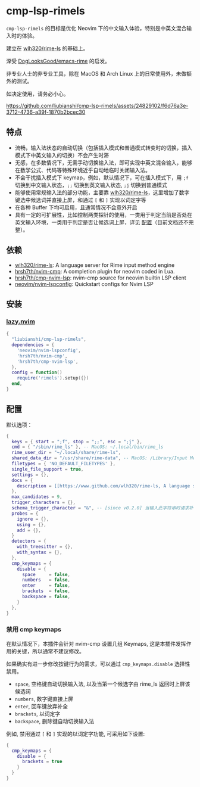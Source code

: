 # cmp-lsp-rimels

`cmp-lsp-rimels` 的目标是优化 Neovim 下的中文输入体验，特别是中英文混合输入时的体验。

建立在 [wlh320/rime-ls](https://github.com/wlh320/rime-ls) 的基础上。

深受 [DogLooksGood/emacs-rime](https://github.com/DogLooksGood/emacs-rime) 的启发。

非专业人士的非专业工具，除在 MacOS 和 Arch Linux 上的日常使用外，未做额外的测试。

如决定使用，请务必小心。

https://github.com/liubianshi/cmp-lsp-rimels/assets/24829102/f6d76a3e-3712-4736-a39f-1870b2bcec30

## 特点

- 流畅，输入法状态的自动切换（包括插入模式和普通模式转变时的切换，插入模式下中英文输入的切换）不会产生时滞
- 无感，在多数情况下，无需手动切换输入法，即可实现中英文混合输入，能够在数学公式、代码等特殊环境近乎自动地临时关闭输入法。
- 不会干扰插入模式下 keymap，例如，默认情况下，可在插入模式下，用 `;f` 切换到中文输入状态，`;;` 切换到英文输入状态, `;j` 切换到普通模式
- 能够使用常规输入法的部分功能，主要靠 [wlh320/rime-ls](https://github.com/wlh320/rime-ls)，这里增加了数字键选中候选词并直接上屏，和通过 `[` 和 `]` 实现以词定字等
- 在各种 Buffer 下均可启用，且通常情况不会意外开启
- 具有一定的可扩展性，比如控制两类探针的使用，一类用于判定当前是否处在英文输入环境，一类用于判定是否让候选词上屏，详见 [配置](README#配置)（目前文档还不完整）。


## 依赖

- [wlh320/rime-ls](https://github.com/wlh320/rime-ls): A language server for Rime input method engine
- [hrsh7th/nvim-cmp](https://github.com/hrsh7th/nvim-cmp): A completion plugin for neovim coded in Lua.
- [hrsh7th/cmp-nvim-lsp](https://github.com/hrsh7th/cmp-nvim-lsp): nvim-cmp source for neovim builtin LSP client
- [neovim/nvim-lspconfig](https://github.com/neovim/nvim-lspconfig): Quickstart configs for Nvim LSP

## 安装

### [lazy.nvim](https://github.com/folke/lazy.nvim)

```lua
{
  "liubianshi/cmp-lsp-rimels",
  dependencies = {
    'neovim/nvim-lspconfig', 
    'hrsh7th/nvim-cmp',
    'hrsh7th/cmp-nvim-lsp',
  },
  config = function()
    require('rimels').setup({})
  end,
}
```

## 配置

默认选项：

```lua
{
  keys = { start = ";f", stop = ";;", esc = ";j" },
  cmd = { "/sbin/rime_ls" }, -- MacOS: ~/.local/bin/rime_ls
  rime_user_dir = "~/.local/share/rime-ls",
  shared_data_dir = "/usr/share/rime-data", -- MacOS: /Library/Input Methods/Squirrel.app/Contents/SharedSupport
  filetypes = { 'NO_DEFAULT_FILETYPES' },
  single_file_support = true,
  settings = {},
  docs = {
    description = [[https://www.github.com/wlh320/rime-ls, A language server for librime]],
  },
  max_candidates = 9,
  trigger_characters = {},
  schema_trigger_character = "&", -- [since v0.2.0] 当输入此字符串时请求补全会触发 “方案选单”
  probes = {
    ignore = {},
    using = {},
    add = {},
  }
  detectors = {
    with_treesitter = {},
    with_syntax = {},
  },
  cmp_keymaps = {
    disable = {
      space     = false,
      numbers   = false,
      enter     = false,
      brackets  = false,
      backspace = false,
    }
  },
}
```

### 禁用 cmp keymaps

在默认情况下，本插件会针对 nvim-cmp 设置几组 Keymaps, 这是本插件发挥作用的关键，所以通常不建议修改。

如果确实有进一步修改按键行为的需求，可以通过 `cmp_keymaps.disable` 选择性禁用。

- `space`, 空格键自动切换输入法, 以及当第一个候选字由 rime_ls 返回时上屏该候选词
- `numbers`, 数字键直接上屏
- `enter`, 回车键放弃补全
- `brackets`, 以词定字  
- `backspace`, 删除键自动切换输入法

例如, 禁用通过 `[` 和 `]` 实现的以词定字功能, 可采用如下设置: 

```lua
{
  cmp_keymaps = {
    disable = {
      brackets = true
    }
  }
}
```







